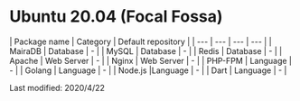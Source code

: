 
# Ubuntu 20.04 (Focal Fossa)

| Package name | Category | Default repository |
| --- | --- | --- | --- |
| MairaDB | Database | - |
| MySQL | Database | - |
| Redis | Database | - |
| Apache | Web Server | - |
| Nginx | Web Server | - |
| PHP-FPM | Language | - |
| Golang | Language | - |
| Node.js  |Language | - |
| Dart | Language | - |

Last modified: 2020/4/22